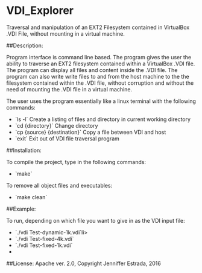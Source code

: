 # VDI_Explorer 
<p>Traversal and manipulation of an EXT2 Filesystem contained in VirtualBox .VDI File, without mounting in a virtual machine.</p>

##Description:
<p>Program interface is command line based. The program gives the user the ability to traverse an EXT2 filesystem contained within a VirtualBox .VDI file. The program can display all files and content inside the .VDI file. The program can also write write files to and from the host machine to the the filesystem contained within the .VDI file, without corruption and without the need of mounting the .VDI file in a virtual machine. </p>

<p>The user uses the program essentially like a linux terminal with the following commands:</p>
<ul>
  <li>`ls -l`  Create a listing of files and directory in current working directory</li>
  <li>`cd {directory}` Change directory</li>
  <li>`cp {source} {destination}` Copy a file between VDI and host</li>
  <li>`exit` Exit out of VDI file traversal program</li>
</ul>

##Installation:
<p>To compile the project, type in the following commands: </p>
<ul>
  <li>`make`</li>
</ul>

<p>To remove all object files and executables:</p>
<ul>
  <li>`make clean`</li>
</ul>

##Example:
<p>To run, depending on which file you want to give in as the VDI input file:</p>
<ul>
  <li>`./vdi Test-dynamic-1k.vdi`li>
  <li>`./vdi Test-fixed-4k.vdi`</li>
  <li>`./vdi Test-fixed-1k.vdi`<li>
</ul>

##License: 
Apache ver. 2.0, Copyright Jenniffer Estrada, 2016
